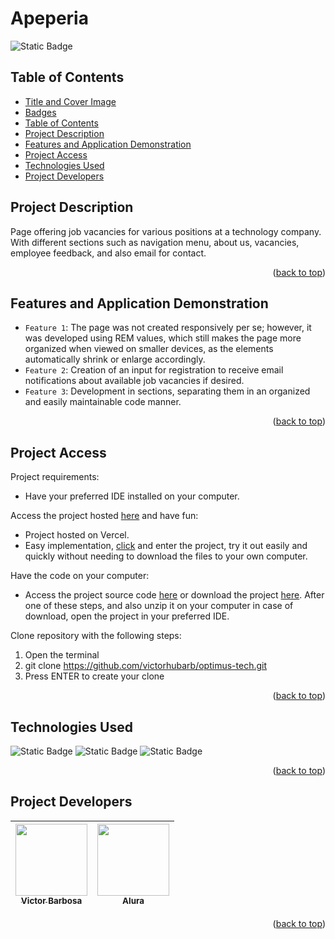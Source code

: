 # Apeperia <a name="readme-top"></a>
![Static Badge](https://img.shields.io/badge/status-completed-green?style=for-the-badge)

## Table of Contents 
* [Title and Cover Image](#title-and-cover-image)
* [Badges](#badges)
* [Table of Contents](#table-of-contents)
* [Project Description](#project-description)
* [Features and Application Demonstration](#features-and-application-demonstration)
* [Project Access](#project-access)
* [Technologies Used](#technologies-used)
* [Project Developers](#project-developers)

## Project Description
Page offering job vacancies for various positions at a technology company. With different sections such as navigation menu, about us, vacancies, employee feedback, and also email for contact.
<p align="right">(<a href="#readme-top">back to top</a>)</p>
 
## Features and Application Demonstration
- `Feature 1`: The page was not created responsively per se; however, it was developed using REM values, which still makes the page more organized when viewed on smaller devices, as the elements automatically shrink or enlarge accordingly.
- `Feature 2`: Creation of an input for registration to receive email notifications about available job vacancies if desired.
- `Feature 3`: Development in sections, separating them in an organized and easily maintainable code manner.
<p align="right">(<a href="#readme-top">back to top</a>)</p>

## Project Access
Project requirements:
 - Have your preferred IDE installed on your computer.

Access the project hosted [here](https://optimus-tech-ashy.vercel.app) and have fun:
 - Project hosted on Vercel.
 - Easy implementation, [click](https://optimus-tech-ashy.vercel.app) and enter the project, try it out easily and quickly without needing to download the files to your own computer.

Have the code on your computer:
 - Access the project source code [here](https://github.com/victorhubarb/optimus-tech) or download the project [here](https://github.com/victorhubarb/optimus-tech/archive/refs/heads/main.zip). After one of these steps, and also unzip it on your computer in case of download, open the project in your preferred IDE.

Clone repository with the following steps:
 1. Open the terminal
 2. git clone https://github.com/victorhubarb/optimus-tech.git
 3. Press ENTER to create your clone
<p align="right">(<a href="#readme-top">back to top</a>)</p>

## Technologies Used
![Static Badge](https://img.shields.io/badge/HTML5-E34F26?style=for-the-badge&logo=html5&logoColor=white)
![Static Badge](https://img.shields.io/badge/CSS3-1572B6?style=for-the-badge&logo=css3&logoColor=white)
![Static Badge](https://img.shields.io/badge/Figma-F24E1E?style=for-the-badge&logo=figma&logoColor=white)
<p align="right">(<a href="#readme-top">back to top</a>)</p>

## Project Developers
| [<img loading="lazy" src="https://avatars.githubusercontent.com/u/80085116?v=4" width=115><br><sub>Victor Barbosa</sub>](https://github.com/victorhubarb) | [<img loading="lazy" src="https://avatars.githubusercontent.com/u/4975968?s=200&v=4" width=115><br><sub>Alura</sub>](https://github.com/alura-cursos) |
| :---: | :--: |
<p align="right">(<a href="#readme-top">back to top</a>)</p>
